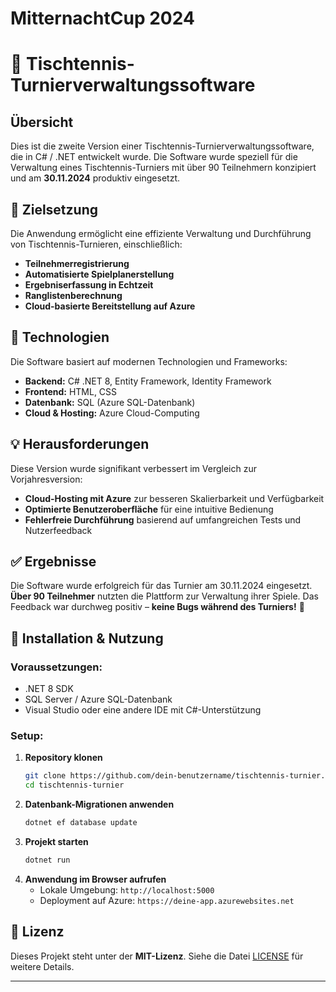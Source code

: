 # MitternachtCup 2024

# 🏓 Tischtennis-Turnierverwaltungssoftware

## Übersicht
Dies ist die zweite Version einer Tischtennis-Turnierverwaltungssoftware, die in C# / .NET entwickelt wurde. Die Software wurde speziell für die Verwaltung eines Tischtennis-Turniers mit über 90 Teilnehmern konzipiert und am **30.11.2024** produktiv eingesetzt.

## 🎯 Zielsetzung
Die Anwendung ermöglicht eine effiziente Verwaltung und Durchführung von Tischtennis-Turnieren, einschließlich:
- **Teilnehmerregistrierung**
- **Automatisierte Spielplanerstellung**
- **Ergebniserfassung in Echtzeit**
- **Ranglistenberechnung**
- **Cloud-basierte Bereitstellung auf Azure**

## 🚀 Technologien
Die Software basiert auf modernen Technologien und Frameworks:
- **Backend:** C# .NET 8, Entity Framework, Identity Framework
- **Frontend:** HTML, CSS
- **Datenbank:** SQL (Azure SQL-Datenbank)
- **Cloud & Hosting:** Azure Cloud-Computing

## 💡 Herausforderungen
Diese Version wurde signifikant verbessert im Vergleich zur Vorjahresversion:
- **Cloud-Hosting mit Azure** zur besseren Skalierbarkeit und Verfügbarkeit
- **Optimierte Benutzeroberfläche** für eine intuitive Bedienung
- **Fehlerfreie Durchführung** basierend auf umfangreichen Tests und Nutzerfeedback

## ✅ Ergebnisse
Die Software wurde erfolgreich für das Turnier am 30.11.2024 eingesetzt. **Über 90 Teilnehmer** nutzten die Plattform zur Verwaltung ihrer Spiele. Das Feedback war durchweg positiv – **keine Bugs während des Turniers!** 🎉

## 📌 Installation & Nutzung
### Voraussetzungen:
- .NET 8 SDK
- SQL Server / Azure SQL-Datenbank
- Visual Studio oder eine andere IDE mit C#-Unterstützung

### Setup:
1. **Repository klonen**
   ```bash
   git clone https://github.com/dein-benutzername/tischtennis-turnier.git
   cd tischtennis-turnier
   ```
2. **Datenbank-Migrationen anwenden**
   ```bash
   dotnet ef database update
   ```
3. **Projekt starten**
   ```bash
   dotnet run
   ```
4. **Anwendung im Browser aufrufen**
   - Lokale Umgebung: `http://localhost:5000`
   - Deployment auf Azure: `https://deine-app.azurewebsites.net`


## 📄 Lizenz
Dieses Projekt steht unter der **MIT-Lizenz**. Siehe die Datei [LICENSE](LICENSE) für weitere Details.

---





